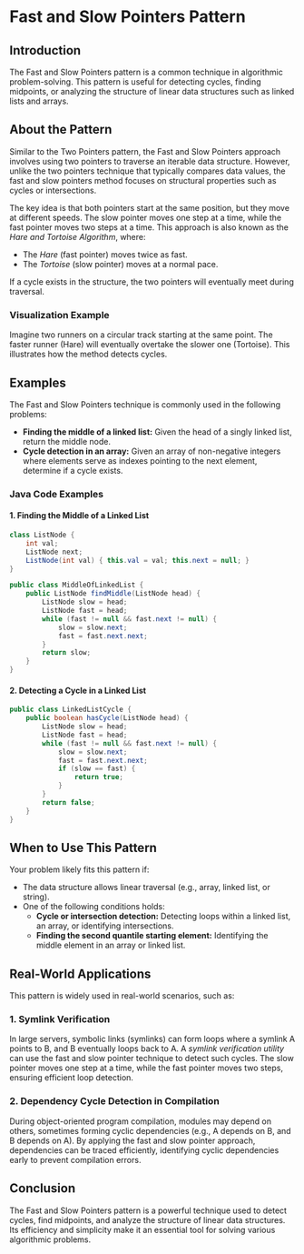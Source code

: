 # Fast and Slow Pointers Pattern

## Introduction
The Fast and Slow Pointers pattern is a common technique in algorithmic problem-solving. This pattern is useful for detecting cycles, finding midpoints, or analyzing the structure of linear data structures such as linked lists and arrays.

## About the Pattern
Similar to the Two Pointers pattern, the Fast and Slow Pointers approach involves using two pointers to traverse an iterable data structure. However, unlike the two pointers technique that typically compares data values, the fast and slow pointers method focuses on structural properties such as cycles or intersections.

The key idea is that both pointers start at the same position, but they move at different speeds. The slow pointer moves one step at a time, while the fast pointer moves two steps at a time. This approach is also known as the *Hare and Tortoise Algorithm*, where:
- The *Hare* (fast pointer) moves twice as fast.
- The *Tortoise* (slow pointer) moves at a normal pace.

If a cycle exists in the structure, the two pointers will eventually meet during traversal.

### Visualization Example
Imagine two runners on a circular track starting at the same point. The faster runner (Hare) will eventually overtake the slower one (Tortoise). This illustrates how the method detects cycles.

## Examples
The Fast and Slow Pointers technique is commonly used in the following problems:

- **Finding the middle of a linked list:** Given the head of a singly linked list, return the middle node.
- **Cycle detection in an array:** Given an array of non-negative integers where elements serve as indexes pointing to the next element, determine if a cycle exists.

### Java Code Examples
#### 1. Finding the Middle of a Linked List
```java
class ListNode {
    int val;
    ListNode next;
    ListNode(int val) { this.val = val; this.next = null; }
}

public class MiddleOfLinkedList {
    public ListNode findMiddle(ListNode head) {
        ListNode slow = head;
        ListNode fast = head;
        while (fast != null && fast.next != null) {
            slow = slow.next;
            fast = fast.next.next;
        }
        return slow;
    }
}
```

#### 2. Detecting a Cycle in a Linked List
```java
public class LinkedListCycle {
    public boolean hasCycle(ListNode head) {
        ListNode slow = head;
        ListNode fast = head;
        while (fast != null && fast.next != null) {
            slow = slow.next;
            fast = fast.next.next;
            if (slow == fast) {
                return true;
            }
        }
        return false;
    }
}
```

## When to Use This Pattern
Your problem likely fits this pattern if:

- The data structure allows linear traversal (e.g., array, linked list, or string).
- One of the following conditions holds:
  - **Cycle or intersection detection:** Detecting loops within a linked list, an array, or identifying intersections.
  - **Finding the second quantile starting element:** Identifying the middle element in an array or linked list.

## Real-World Applications
This pattern is widely used in real-world scenarios, such as:

### 1. Symlink Verification
In large servers, symbolic links (symlinks) can form loops where a symlink A points to B, and B eventually loops back to A. A *symlink verification utility* can use the fast and slow pointer technique to detect such cycles. The slow pointer moves one step at a time, while the fast pointer moves two steps, ensuring efficient loop detection.

### 2. Dependency Cycle Detection in Compilation
During object-oriented program compilation, modules may depend on others, sometimes forming cyclic dependencies (e.g., A depends on B, and B depends on A). By applying the fast and slow pointer approach, dependencies can be traced efficiently, identifying cyclic dependencies early to prevent compilation errors.

## Conclusion
The Fast and Slow Pointers pattern is a powerful technique used to detect cycles, find midpoints, and analyze the structure of linear data structures. Its efficiency and simplicity make it an essential tool for solving various algorithmic problems.
